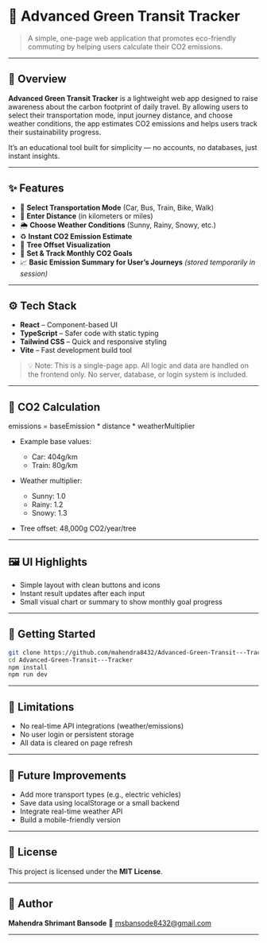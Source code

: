 
# 🌱 Advanced Green Transit Tracker

> A simple, one-page web application that promotes eco-friendly commuting by helping users calculate their CO2 emissions.

---

## 📌 Overview

**Advanced Green Transit Tracker** is a lightweight web app designed to raise awareness about the carbon footprint of daily travel. By allowing users to select their transportation mode, input journey distance, and choose weather conditions, the app estimates CO2 emissions and helps users track their sustainability progress.

It’s an educational tool built for simplicity — no accounts, no databases, just instant insights.

---

## ✨ Features

* 🚗 **Select Transportation Mode** (Car, Bus, Train, Bike, Walk)
* 📏 **Enter Distance** (in kilometers or miles)
* 🌦️ **Choose Weather Conditions** (Sunny, Rainy, Snowy, etc.)
* ♻️ **Instant CO2 Emission Estimate**
* 🌲 **Tree Offset Visualization**
* 🎯 **Set & Track Monthly CO2 Goals**
* 📈 **Basic Emission Summary for User’s Journeys** *(stored temporarily in session)*

---

## ⚙️ Tech Stack

* **React** – Component-based UI
* **TypeScript** – Safer code with static typing
* **Tailwind CSS** – Quick and responsive styling
* **Vite** – Fast development build tool

> 💡 Note: This is a single-page app. All logic and data are handled on the frontend only. No server, database, or login system is included.

---

## 📐 CO2 Calculation


emissions = baseEmission * distance * weatherMultiplier


* Example base values:

  * Car: 404g/km
  * Train: 80g/km

* Weather multiplier:

  * Sunny: 1.0
  * Rainy: 1.2
  * Snowy: 1.3

* Tree offset: 48,000g CO2/year/tree

---

## 🖼️ UI Highlights

* Simple layout with clean buttons and icons
* Instant result updates after each input
* Small visual chart or summary to show monthly goal progress

---

## 🚀 Getting Started

```bash
git clone https://github.com/mahendra8432/Advanced-Green-Transit---Tracker.git
cd Advanced-Green-Transit---Tracker
npm install
npm run dev
```

---

## 📌 Limitations

* No real-time API integrations (weather/emissions)
* No user login or persistent storage
* All data is cleared on page refresh

---

## 🔮 Future Improvements 

* Add more transport types (e.g., electric vehicles)
* Save data using localStorage or a small backend
* Integrate real-time weather API
* Build a mobile-friendly version

---

## 📄 License

This project is licensed under the **MIT License**.

---

## 👤 Author

**Mahendra Shrimant Bansode**
📧 [msbansode8432@gmail.com](mailto:msbansode8432@gmail.com)

---
